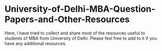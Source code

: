 # University-of-Delhi-MBA-Question-Papers-and-Other-Resources
Here, I have tried to collect and share most of the resources useful to students of MBA from University of Delhi. Please feel free to add to it if you have any additional resources.

